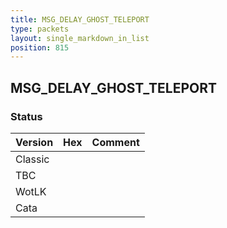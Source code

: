 ```yaml
---
title: MSG_DELAY_GHOST_TELEPORT
type: packets
layout: single_markdown_in_list
position: 815
---
```


## MSG_DELAY_GHOST_TELEPORT

### Status

Version | Hex | Comment
---------- | ---------- | ---------- 
Classic |  |  
TBC |  |  
WotLK |  |  
Cata |  |  
